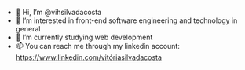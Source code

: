 - 👋 Hi, I’m @vihsilvadacosta
- 👀 I’m interested in front-end software engineering and technology in general
- 🌱 I’m currently studying web development 
- 📫 You can reach me through my linkedin account: https://www.linkedin.com/vitóriasilvadacosta

<!---
vihsilvadacosta/vihsilvadacosta is a ✨ special ✨ repository because its `README.md` (this file) appears on your GitHub profile.
You can click the Preview link to take a look at your changes.
--->
